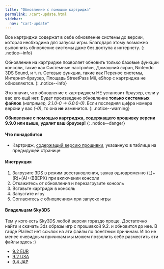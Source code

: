 ```yaml
---
title: "Обновление с помощью картриджа"
permalink: /cart-update.html
sidebar:
  nav: "cart-update"
---
```


Все картриджи содержат в себе обновление системы до версии, которая необходима для запуска игры. Благодаря этому возможно выполнить обновление системы даже без доступа к интернету.
{: .notice--info}

Обновление на картридже позволяет обновить только базовые функции консоли, такие как Системные настройки, Домашний экран, Nintendo 3DS Sound, и т. п. Сетевые функции, такие как Перенос системы, Интернет-браузер, Площадь StreetPass Mii, eShop с картриджа не обновляются.
{: .notice--info}

Это значит, что обновление с картриджем НЕ установит браузер, если у вас его ещё нет. Будет произведено обновление **только системных файлов** (*например, 2.1.0-0 -> 6.0.0-0)*. Если последняя цифра номера версии у вас *(-0)*, то она **не** изменится.
{: .notice--warning}

**Обновление с помощью картриджа, содержащего прошивку версии 9.9.0 или выше, удалит ваш браузер!**
{: .notice--danger}

#### <a name="what_need" />Что понадобится

* Картридж, [содержащий версию прошивки](http://www.3dsdb.com/), указанную в таблице на предыдущей странице

#### <a name="instructions" />Инструкция

1. Загрузите 3DS в режим восстановления, зажав одновременно (L)+(R)+(A)+(ВВЕРХ) при включении консоли
2. Откажитесь от обновления и перезагрузите консоль
3. Вставьте картридж в консоль
4. Запустите игру
5. Согласитесь с обновлением при запуске игры

#### <a name="sky3ds" />Владельцам Sky3DS

Тем у кого есть Sky3DS любой версии гораздо проще. Достаточно найти и скачать 3ds образы игр с прошивкой 9.2. и обновится до нее. В гайде Plailect нет ссылок на эти файлы по понятным причинам. И по не менее очевидным причинам мы можем позволить себе разместить эти файлы здесь :)

  + [9.2 EUR](magnet:?xt=urn:btih:2B77BBDD8DB85AA4E168317E8884D6B9E65596F5&dn=9.2_E.3ds&tr=udp%3a//tracker.filetracker.pl%3a8089/announce&tr=udp%3a//zer0day.ch%3a1337/announce&tr=udp%3a//tracker.aletorrenty.pl%3a2710/announce&tr=udp%3a//torrent.gresille.org%3a80/announce&tr=udp%3a//9.rarbg.com%3a2780/announce&tr=udp%3a//tracker.leechers-paradise.org%3a6969/announce&tr=http%3a//tracker.baravik.org%3a6970/announce&tr=http%3a//tracker1.wasabii.com.tw%3a6969/announce&tr=http%3a//tracker.aletorrenty.pl%3a2710/announce&tr=udp%3a//p4p.arenabg.com%3a1337/announce&tr=udp%3a//tracker.opentrackr.org%3a1337/announce&tr=http%3a//tracker.tfile.me/announce&tr=udp%3a//tracker.coppersurfer.tk%3a6969/announce&tr=http%3a//torrent.gresille.org/announce&tr=http%3a//p4p.arenabg.com%3a1337/announce&tr=udp%3a//explodie.org%3a6969/announce&tr=udp%3a//tracker.yoshi210.com%3a6969/announce&tr=udp%3a//tracker.tiny-vps.com%3a6969/announce)   
  + [9.2 USA](magnet:?xt=urn:btih:2CB508741A12E239207440E52343C65D51B22A38&dn=9.2_U.3ds&tr=udp%3a//zer0day.ch%3a1337/announce&tr=udp%3a//tracker.yoshi210.com%3a6969/announce&tr=http%3a//tracker.baravik.org%3a6970/announce&tr=http%3a//torrent.gresille.org/announce&tr=http%3a//tracker1.wasabii.com.tw%3a6969/announce&tr=http%3a//p4p.arenabg.com%3a1337/announce&tr=udp%3a//p4p.arenabg.com%3a1337/announce&tr=udp%3a//tracker.tiny-vps.com%3a6969/announce&tr=http%3a//tracker.aletorrenty.pl%3a2710/announce&tr=udp%3a//tracker.coppersurfer.tk%3a6969/announce&tr=http%3a//tracker.tfile.me/announce&tr=udp%3a//torrent.gresille.org%3a80/announce&tr=udp%3a//9.rarbg.com%3a2740/announce&tr=udp%3a//tracker.filetracker.pl%3a8089/announce&tr=udp%3a//tracker.opentrackr.org%3a1337/announce&tr=udp%3a//tracker.aletorrenty.pl%3a2710/announce&tr=udp%3a//explodie.org%3a6969/announce&tr=udp%3a//tracker.leechers-paradise.org%3a6969/announce)     
  + [9.4 JAP](magnet:?xt=urn:btih:0AB0B3B6A615DB4829392690AF9186CE9008914C&dn=9.4_JAP.3ds&tr=http%3a//tracker.aletorrenty.pl%3a2710/announce&tr=http%3a//torrent.gresille.org/announce&tr=udp%3a//tracker.yoshi210.com%3a6969/announce&tr=udp%3a//torrent.gresille.org%3a80/announce&tr=udp%3a//tracker.filetracker.pl%3a8089/announce&tr=http%3a//tracker.baravik.org%3a6970/announce&tr=udp%3a//p4p.arenabg.com%3a1337/announce&tr=udp%3a//tracker.leechers-paradise.org%3a6969/announce&tr=udp%3a//explodie.org%3a6969/announce&tr=http%3a//tracker1.wasabii.com.tw%3a6969/announce&tr=http%3a//p4p.arenabg.com%3a1337/announce&tr=udp%3a//tracker.aletorrenty.pl%3a2710/announce&tr=udp%3a//9.rarbg.com%3a2740/announce&tr=udp%3a//tracker.tiny-vps.com%3a6969/announce&tr=udp%3a//zer0day.ch%3a1337/announce&tr=udp%3a//tracker.opentrackr.org%3a1337/announce&tr=udp%3a//tracker.coppersurfer.tk%3a6969/announce&tr=http%3a//tracker.tfile.me/announce)    
